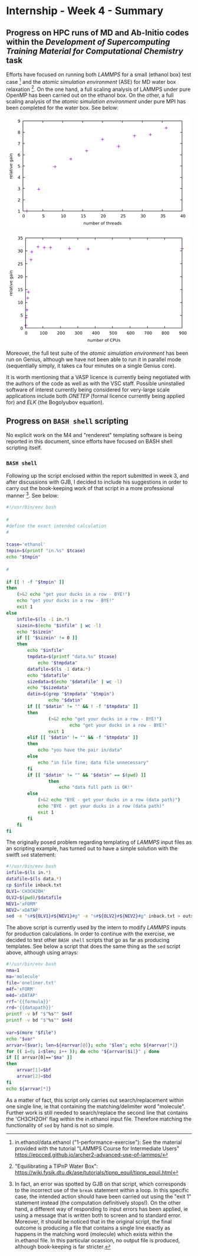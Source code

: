 # Internship - Week 4 - Summary

## Progress on HPC runs of MD and Ab-Initio codes within the *Development of Supercomputing Training Material for Computational Chemistry* task

Efforts have focused on running both *LAMMPS* for a small (ethanol box) test case [^1] and the *atomic simulation environment* (ASE) for MD water box relaxation [^2]. On the one hand, a full scaling analysis of LAMMPS under pure OpenMP has been carried out on the ethanol box. On the other, a full scaling analysis of the *atomic simulation environment* under pure MPI has been completed for the water box. See below:

![](gainLAMMPS.png)

![](gainASE.png)

Moreover, the full test suite of the *atomic simulation environment* has been run on Genius, although we have not been able to run it in parallel mode (sequentially simply, it takes ca four minutes on a single Genius core).

It is worth mentioning that a VASP licence is currently being negotiated with the authors of the code as well as with the VSC staff. Possible uninstalled software of interest currently being considered for very-large scale applications include both *ONETEP* (formal licence currently being applied for) and *ELK* (the Bogolyubov equation).

## Progress on `BASH shell` scripting

No explicit work on the M4 and "renderest" templating software is being reported in this document, since efforts have focused on BASH shell scripting itself.  

### `BASH shell`

Following up the script enclosed within the report submitted in week 3, and after discussions with GJB, I decided to include his suggestions in order to carry out the book-keeping work of that script in a more professional manner [^3]. See below:
```bash
#!/usr/bin/env bash

#
#define the exact intended calculation
#

tcase='ethanol'
tmpin=$(printf "in.%s" $tcase)
echo "$tmpin"

#

if [[ ! -f "$tmpin" ]]
then
	(>&2 echo "get your ducks in a row - BYE!")
	echo "get your ducks in a row - BYE!"
	exit 1
else
	infile=$(ls -1 in.*)
	sizein=$(echo "$infile" | wc -l)
	echo "$sizein"
	if [[ "$sizein" != 0 ]] 
	then
		echo "$infile"
		tmpdata=$(printf "data.%s" $tcase)
	        echo "$tmpdata"
		datafile=$(ls -1 data.*)
		echo "$datafile"
		sizedata=$(echo "$datafile" | wc -l)
		echo "$sizedata"
		datin=$(grep "$tmpdata" "$tmpin")
                echo "$datin"
		if [[ "$datin" != "" && ! -f "$tmpdata" ]]
		then
		        (>&2 echo "get your ducks in a row - BYE!")
                        echo "get your ducks in a row - BYE!"
        		exit 1
		elif [[ "$datin" != "" && -f "$tmpdata" ]]
		then
			echo "you have the pair in/data"
		else
			echo "in file fine; data file unnecessary"
		fi
		if [[ "$datin" != "" && "$datin" == $(pwd) ]]
                then
	                echo "data full path is OK!"
		else
			(>&2 echo "BYE - get your ducks in a row (data path)")
			echo "BYE - get your ducks in a row (data path)"
			exit 1
		fi
	fi
fi
```
The originally posed problem regarding templating of *LAMMPS* input files as an scripting example, has turned out to have a simple solution with the switft `sed` statement:  
```bash
#!/usr/bin/env bash
infile=$(ls in.*)
datafile=$(ls data.*)
cp $infile inback.txt
OLV1='CH3CH2OH'
OLV2=$(pwd)/$datafile
NEV1='xFORM'
NEV2='xDATAP'
sed -e "s#${OLV1}#${NEV1}#g" -e "s#${OLV2}#${NEV2}#g" inback.txt > outsedM4.txt
```
The above script is currently used by the intern to modify *LAMMPS* inputs for production calculations. In order to continue with the exercise, we decided to test other `BASH shell` scripts that go as far as producing templates. See below a script that does the same thing as the `sed` script above, although using arrays:
```bash
#!/usr/bin/env bash
nma=1
ma='molecule'
file='oneliner.txt'
m4f='xFORM'
m4d='xDATAP'
rrf='{{formula}}'
rrd='{{datapath}}'
printf -v bf "$"%s"" $m4f
printf -v bd "$"%s"" $m4d

var=$(more "$file")
echo "$var"
arrvar=($var); len=${#arrvar[@]}; echo "$len"; echo ${#arrvar[*]}
for (( i=0; i<$len; i++ )); do echo "${arrvar[$i]}" ; done
if [[ arrvar[0]=="$ma" ]]
then
	arrvar[1]=$bf
	arrvar[2]=$bd
fi
echo ${arrvar[*]}
```
As a matter of fact, this script only carries out search/replacement within one single line, ie that containing the matching/delimiter word "molecule". Further work is still needed to search/replace the second line that contains the 'CH3CH2OH' flag within the in.ethanol input file. Therefore matching the functionality of `sed` by hand is not so simple.

[^1]: in.ethanol/data.ethanol ("1-performance-exercise"): See the material provided with the tutorial "LAMMPS Course for Intermediate Users" https://epcced.github.io/archer2-advanced-use-of-lammps/
[^2]: "Equilibrating a TIPnP Water Box": https://wiki.fysik.dtu.dk/ase/tutorials/tipnp_equil/tipnp_equil.html
[^3]: In fact, an error was spotted by GJB on that script, which corresponds to the incorrect use of the `break` statement within a loop. In this specific case, the intended action should have been carried out using the "exit 1" statement instead (the computation definitively stops!). On the other hand, a different way of responding to input errors has been applied, ie using a message that is written both to screen and to standard error. Moreover, it should be noticed that in the original script, the final outcome is producing a file that contains a single line exactly as happens in the matching word (molecule) which exists within the in.ethanol file. In this particular ocassion, no output file is produced, although book-keeping is far stricter.
